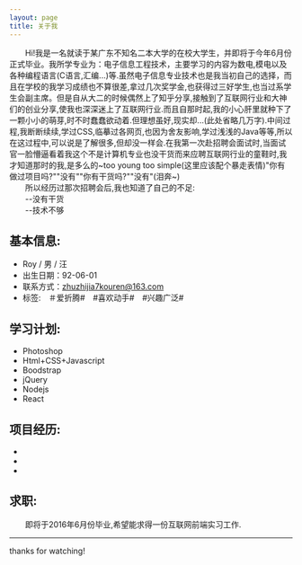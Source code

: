 ```yaml
---
layout: page
title: 关于我
---
```


<p class="message">
  　　Hi!我是一名就读于某广东不知名二本大学的在校大学生，并即将于今年6月份正式毕业。我所学专业为：电子信息工程技术，主要学习的内容为数电,模电以及各种编程语言(C语言,汇编...)等.虽然电子信息专业技术也是我当初自己的选择，而且在学校的我学习成绩也不算很差,拿过几次奖学金,也获得过三好学生,也当过系学生会副主席。但是自从大二的时候偶然上了知乎分享,接触到了互联网行业和大神们的创业分享,使我也深深迷上了互联网行业.而且自那时起,我的小心肝里就种下了一颗小小的萌芽,时不时蠢蠢欲动着.但理想虽好,现实却...(此处省略几万字).中间过程,我断断续续,学过CSS,临摹过各网页,也因为舍友影响,学过浅浅的Java等等,所以在这过程中,可以说是了解很多,但却没一样会.在我第一次赴招聘会面试时,当面试官一脸懵逼看着我这个不是计算机专业也没干货而来应聘互联网行业的童鞋时,我才知道那时的我,是多么的~too young too simple(这里应该配个暴走表情)"你有做过项目吗?""没有""你有干货吗?""没有"(泪奔~)<br/>　　所以经历过那次招聘会后,我也知道了自己的不足:
<br/>　　--没有干货
<br/>　　--技术不够
</p>

## 基本信息:

* Roy / 男 / 汪 
* 出生日期：92-06-01
* 联系方式：zhuzhijia7kouren@163.com
* 标签:　＃爱折腾#　#喜欢动手#　#兴趣广泛#

## 学习计划:

* Photoshop
* Html+CSS+Javascript
* Boodstrap
* jQuery
* Nodejs
* React

## 项目经历:
* 
* 
* 

## 求职:

　　即将于2016年6月份毕业,希望能求得一份互联网前端实习工作.

---

thanks for watching!
